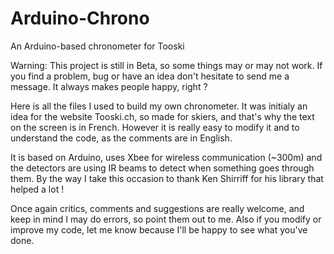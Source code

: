 Arduino-Chrono
==============

An Arduino-based chronometer for Tooski

Warning: This project is still in Beta, so some things may or may not work. If you find a problem, bug or have an idea don't hesitate to send me a message. It always makes people happy, right ?

Here is all the files I used to build my own chronometer. It was initialy an idea for the website Tooski.ch, so made for skiers, and that's why the text on the screen is in French. However it is really easy to modify it and to understand the code, as the comments are in English.

It is based on Arduino, uses Xbee for wireless communication (~300m) and the detectors are using IR beams to detect when something goes through them. By the way I take this occasion to thank Ken Shirriff for his library that helped a lot !

Once again critics, comments and suggestions are really welcome, and keep in mind I may do errors, so point them out to me. Also if you modify or improve my code, let me know because I'll be happy to see what you've done.